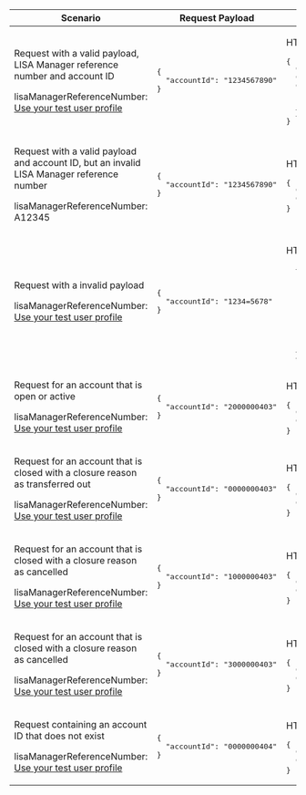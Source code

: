 <table>
    <col width="25%">
    <col width="35%">
    <col width="40%">
    <thead>
        <tr>
            <th>Scenario</th>
            <th>Request Payload</th>
            <th>Response</th>
        </tr>
    </thead>
    <tbody>
        <tr>
            <td><p>Request with a valid payload, LISA Manager reference number and account ID</p><p class="code--block">lisaManagerReferenceNumber: <a href="https://test-developer.service.hmrc.gov.uk/api-documentation/docs/api/service/lisa-api/1.0#testing-the-api">Use your test user profile</a></p></td>
            <td>
<pre class="code--block">
{
  "accountId": "1234567890"
}
</pre>
            </td>
            </td>
            <td><p>HTTP status: <code class="code--slim">200 (OK)</code></p>
<pre class="code--block">
{
  "status": 200,
  "success": true,
  "data": {
    "message": "This account has been reinstated",
    "accountId": "1234567890"
  }
}
</pre>
            </td>
        </tr>
        <tr>
            <td><p>Request with a valid payload and account ID, but an invalid LISA Manager reference number</p><p class="code--block">lisaManagerReferenceNumber: A12345</p></td>
            <td>
<pre class="code--block">
{
  "accountId": "1234567890"
}
</pre>
            </td>
            <td><p>HTTP status: <code class="code--slim">400 (Bad Request)</code></p>
<pre class="code--block">
{
  "code": "BAD_REQUEST",
  "message": "lisaManagerReferenceNumber in the URL is in the wrong format"
}
</pre>
            </td>
        </tr>
        <tr>
            <td>
                <p>Request with a invalid payload</p>
                <p class="code--block">
                    lisaManagerReferenceNumber: <a href="https://test-developer.service.hmrc.gov.uk/api-documentation/docs/api/service/lisa-api/1.0#testing-the-api">Use your test user profile</a>
                </p>
            </td>
            <td>
<pre class="code--block">
{
  "accountId": "1234=5678"
}
</pre>
            </td>
            <td><p>HTTP status: <code class="code--slim">400 (Bad Request)</code></p>
<pre class="code--block">
  {
    "code": "BAD_REQUEST",
    "message": "Bad Request",
    "errors": [
      {
        "code": "INVALID_FORMAT",
        "message": "Invalid format has been used",
        "path": "/accountId"
      }
    ]
  }
</pre>
            </td>
        </tr>
        <tr>
            <td><p>Request for an account that is open or active</p><p class="code--block">lisaManagerReferenceNumber: <a href="https://test-developer.service.hmrc.gov.uk/api-documentation/docs/api/service/lisa-api/1.0#testing-the-api">Use your test user profile</a></p></td>
            <td>
<pre class="code--block">
{
  "accountId": "2000000403"
}
</pre>
            </td>
            <td><p>HTTP status: <code class="code--slim">403 (Forbidden)</code></p>
<pre class="code--block">
{
  "code": "INVESTOR_ACCOUNT_ALREADY_OPEN",
  "message": "The account already has a status of Open"
}
</pre>
            </td>
        </tr>
        <tr>
            <td><p>Request for an account that is closed with a closure reason as transferred out</p><p class="code--block">lisaManagerReferenceNumber: <a href="https://test-developer.service.hmrc.gov.uk/api-documentation/docs/api/service/lisa-api/1.0#testing-the-api">Use your test user profile</a></p></td>
            <td>
<pre class="code--block">
{
  "accountId": "0000000403"
}
</pre>
            </td>
            <td><p>HTTP status: <code class="code--slim">403 (Forbidden)</code></p>
<pre class="code--block">
{
  "code": "INVESTOR_ACCOUNT_ALREADY_CLOSED",
  "message": "You cannot reinstate this account because it was closed with a closure reason of transferred out"
}
</pre>
            </td>
        </tr>
         <tr>
            <td><p>Request for an account that is closed with a closure reason as cancelled</p><p class="code--block">lisaManagerReferenceNumber: <a href="https://test-developer.service.hmrc.gov.uk/api-documentation/docs/api/service/lisa-api/1.0#testing-the-api">Use your test user profile</a></p></td>
            <td>
<pre class="code--block">
{
  "accountId": "1000000403"
}
</pre>
            </td>
            <td><p>HTTP status: <code class="code--slim">403 (Forbidden)</code></p>
<pre class="code--block">
{
  "code": "INVESTOR_ACCOUNT_ALREADY_CLOSED",
  "message": "You cannot reinstate this account because it was closed with a closure reason of cancellation"
}
</pre>
            </td>
        </tr>
         <tr>
            <td><p>Request for an account that is closed with a closure reason as cancelled</p><p class="code--block">lisaManagerReferenceNumber: <a href="https://test-developer.service.hmrc.gov.uk/api-documentation/docs/api/service/lisa-api/1.0#testing-the-api">Use your test user profile</a></p></td>
            <td>
<pre class="code--block">
{
  "accountId": "3000000403"
}
</pre>
            </td>
            <td><p>HTTP status: <code class="code--slim">403 (Forbidden)</code></p>
<pre class="code--block">
{
  "code": "INVESTOR_COMPLIANCE_CHECK_FAILED",
  "message": "You cannot reinstate this account because the investor has failed a compliance check"
}
</pre>
            </td>
        </tr>
        <tr>
            <td><p>Request containing an account ID that does not exist</p><p class="code--block">lisaManagerReferenceNumber: <a href="https://test-developer.service.hmrc.gov.uk/api-documentation/docs/api/service/lisa-api/1.0#testing-the-api">Use your test user profile</a></p></td>
            <td>
<pre class="code--block">
{
  "accountId": "0000000404"
}
</pre>
            </td>
            <td><p>HTTP status: <code class="code--slim">404 (Not Found)</code></p>
<pre class="code--block">
{
  "code": "INVESTOR_ACCOUNTID_NOT_FOUND",
  "message": "The accountId does not match HMRC’s records"
}
</pre>
            </td>
        </tr>
    </tbody>
</table>
